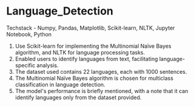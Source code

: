 # Language_Detection
Techstack - Numpy, Pandas, Matplotlib, Scikit-learn, NLTK, Jupyter Notebook, Python
1. Use Scikit-learn for implementing the Multinomial Naïve Bayes algorithm, and NLTK for language processing
tasks.
2. Enabled users to identify languages from text, facilitating language-specific analysis.
3. The dataset used contains 22 languages, each with 1000 sentences.
4. The Multinomial Naïve Bayes algorithm is chosen for multiclass classification in language detection.
5. The model's performance is briefly mentioned, with a note that it can identify languages only from the dataset provided.
